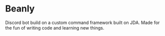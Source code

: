 # Beanly
Discord bot build on a custom command framework built on JDA. Made for the fun of writing code and learning new things.
